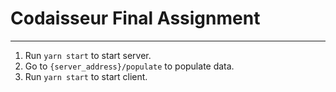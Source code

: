 # Codaisseur Final Assignment

---

1. Run `yarn start` to start server.
2. Go to `{server_address}/populate` to populate data.
3. Run `yarn start` to start client.
